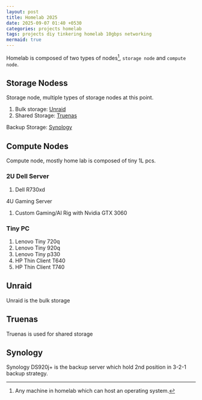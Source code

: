 ```yaml
---
layout: post
title: Homelab 2025
date: 2025-09-07 01:40 +0530
categories: projects homelab
tags: projects diy tinkering homelab 10gbps networking
mermaid: true
---
```


Homelab is composed of two types of nodes[^1], `storage node` and `compute node`.

## Storage Nodess

Storage node, multiple types of storage nodes at this point.

1. Bulk storage: [Unraid](#unraid)
2. Shared Storage: [Truenas](#truenas)

Backup Storage: [Synology](#synology)

## Compute Nodes

Compute node, mostly home lab is composed of tiny 1L pcs.

### 2U Dell Server

1. Dell R730xd

4U Gaming Server

1. Custom Gaming/AI Rig with Nvidia GTX 3060

### Tiny PC

1. Lenovo Tiny 720q
2. Lenovo Tiny 920q
3. Lenovo Tiny p330
4. HP Thin Client T640
5. HP Thin Client T740



<a name='unraid'></a>

## Unraid

Unraid is the bulk storage

<a name='truenas'></a>

## Truenas

Truenas is used for shared storage

## Synology

Synology DS920j+ is the backup server which hold 2nd position in 3-2-1 backup strategy.

[^1]:Any machine in homelab which can host an operating system.